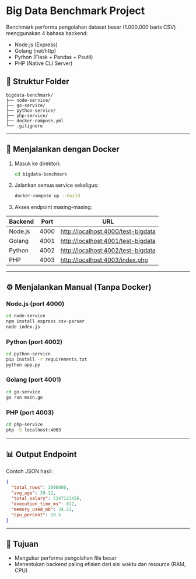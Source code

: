 # Big Data Benchmark Project

Benchmark performa pengolahan dataset besar (1.000.000 baris CSV) menggunakan 4 bahasa backend:
- Node.js (Express)
- Golang (net/http)
- Python (Flask + Pandas + Psutil)
- PHP (Native CLI Server)

## 📁 Struktur Folder
```
bigdata-benchmark/
├── node-service/
├── go-service/
├── python-service/
├── php-service/
├── docker-compose.yml
└── .gitignore
```

---

## 🚀 Menjalankan dengan Docker
1. Masuk ke direktori:
   ```bash
   cd bigdata-benchmark
   ```

2. Jalankan semua service sekaligus:
   ```bash
   docker-compose up --build
   ```

3. Akses endpoint masing-masing:

| Backend  | Port | URL                                     |
|----------|------|-----------------------------------------|
| Node.js  | 4000 | [http://localhost:4000/test-bigdata](http://localhost:4000/test-bigdata) |
| Golang   | 4001 | [http://localhost:4001/test-bigdata](http://localhost:4001/test-bigdata) |
| Python   | 4002 | [http://localhost:4002/test-bigdata](http://localhost:4002/test-bigdata) |
| PHP      | 4003 | [http://localhost:4003/index.php](http://localhost:4003/index.php)       |


---

## ⚙️ Menjalankan Manual (Tanpa Docker)

### Node.js (port 4000)
```bash
cd node-service
npm install express csv-parser
node index.js
```

### Python (port 4002)
```bash
cd python-service
pip install -r requirements.txt
python app.py
```

### Golang (port 4001)
```bash
cd go-service
go run main.go
```

### PHP (port 4003)
```bash
cd php-service
php -S localhost:4003
```

---

## 📊 Output Endpoint
Contoh JSON hasil:
```json
{
  "total_rows": 1000000,
  "avg_age": 39.12,
  "total_salary": 5347123456,
  "execution_time_ms": 812,
  "memory_used_mb": 34.21,
  "cpu_percent": 18.5
}
```

---

## 🎯 Tujuan
- Mengukur performa pengolahan file besar
- Menentukan backend paling efisien dari sisi waktu dan resource (RAM, CPU)
